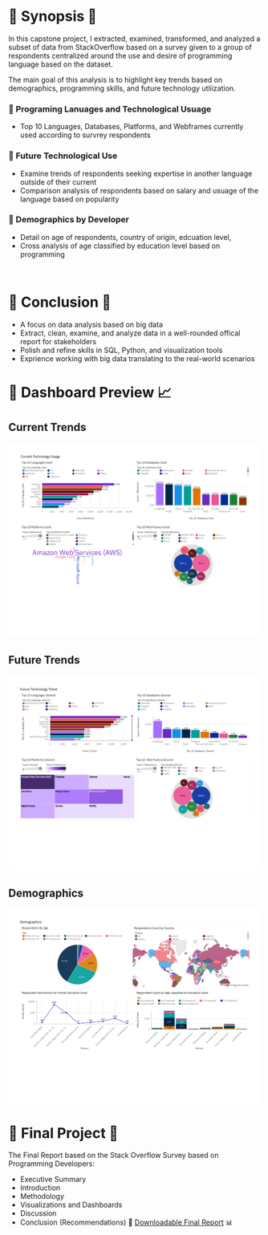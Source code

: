 
# 📌 Synopsis 🧭

In this capstone project, I extracted, examined, transformed, and analyzed a subset of data from StackOverflow based on a survey given to a group of respondents centralized around the use and desire of programming language based on the dataset.
<br/>

The main goal of this analysis is to highlight key trends based on demographics, programming skills, and future technology utliization.

### 🔹 Programing Lanuages and Technological Usuage
- Top 10 Languages, Databases, Platforms, and Webframes currently used according to survrey respondents

### 🔹 Future Technological Use
- Examine trends of respondents seeking expertise in another language outside of their current
- Comparison analysis of respondents based on salary and usuage of the language based on popularity

### 🔹 Demographics by Developer
- Detail on age of respondents, country of origin, edcuation level, 
- Cross analysis of age classified by education level based on programming

<br/>


# 📌 Conclusion 📄

- A focus on data analysis based on big data
- Extract, clean, examine, and analyze data in a well-rounded offical report for stakeholders
- Polish and refine skills in SQL, Python, and visualization tools
- Exprience working with big data translating to the real-world scenarios


# 📌 Dashboard Preview 📈
## Current Trends
 ![Current Technological Usage](./Current%20Technology_%20IBM%20Data%20Project.png)
## Future Trends
 ![Future Tehnology Trends](./Future%20Technology_%20IBM%20Data%20Project.png)
## Demographics
 ![Demographics](./Demographics_%20IBM%20Data%20Project.png)


# 📌 Final Project 📄
The Final Report based on the Stack Overflow Survey based on Programming Developers:
- Executive Summary
- Introduction
- Methodology
- Visualizations and Dashboards
- Discussion
- Conclusion (Recommendations)
📄 [Downloadable Final Report](./Data%20Analyst%20Capstone%20Presentation.pdf) 📊
